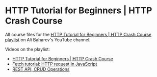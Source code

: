 
# HTTP Tutorial for Beginners | HTTP Crash Course

All course files for the 
[HTTP Tutorial for Beginners | HTTP Crash Course playlist](https://youtube.com/playlist?list=PL30E-B055MjyJVukw4he-j7xcL7Itq03N) 
on Ali Baharev's YouTube channel.

Videos on the playlist:

 - [HTTP Tutorial for Beginners | HTTP Crash Course](https://youtu.be/oBHIvfZAmvQ)
 - [Fetch tutorial: HTTP request in JavaScript](https://youtu.be/kdhThg3gDKQ)
 - [REST API, CRUD Operations](https://youtu.be/qs_or8-547Q)
